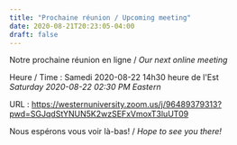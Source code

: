 ```yaml
---
title: "Prochaine réunion / Upcoming meeting"
date: 2020-08-21T20:23:05-04:00
draft: false
---
```


Notre prochaine réunion en ligne / _Our next online meeting_

Heure / Time
: Samedi 2020-08-22 14h30 heure de l'Est  
  _Saturday 2020-08-22 02:30 PM Eastern_

URL
: https://westernuniversity.zoom.us/j/96489379313?pwd=SGJqdStYNUN5K2wzSEFxVmoxT3luUT09

<!--more-->

Nous espérons vous voir là-bas! / _Hope to see you there!_
